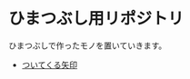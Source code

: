 # ひまつぶし用リポジトリ

ひまつぶしで作ったモノを置いていきます。

- [ついてくる矢印](https://hikiroom.github.io/kill-time/stalking-arrow.html)